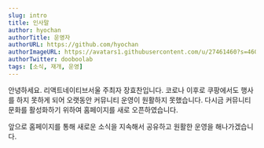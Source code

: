 ```yaml
---
slug: intro
title: 인사말
author: hyochan
authorTitle: 운영자
authorURL: https://github.com/hyochan
authorImageURL: https://avatars1.githubusercontent.com/u/27461460?s=460&u=b5860875e26d33fd70fd210f4ea74f81cdf9d99b&v=4
authorTwitter: dooboolab
tags: [소식, 재개, 운영]
---
```


안녕하세요. 리액트네이티브서울 주최자 장효찬입니다.
코로나 이후로 쿠팡에서도 행사를 하지 못하게 되어 오랫동안 커뮤니티 운영이 원활하지 못했습니다.
다시금 커뮤니티 문화를 활성화하기 위하여 홈페이지를 새로 오픈하였습니다.

앞으로 홈페이지를 통해 새로운 소식을 지속해서 공유하고 원활한 운영을 해나가겠습니다.
